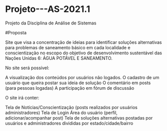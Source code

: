 # Projeto---AS-2021.1
Projeto da Disciplina de Análise de Sistemas 

#Proposta

Site que visa a concentração de ideias para identificar soluções alternativas para problemas de saneamento básico em cada localidade e conscientização no escopo do objetivo de desenvolvimento sustentável das Nações Unidas 6: ÁGUA POTÁVEL E SANEAMENTO.

No site será possível:

A visualização dos conteúdos por usuários não logados.
O cadastro de um usuário que queira postar sua ideia de solução
O comentário em posts (para pessoas logadas)
A participação em fórum de discussão

O site irá conter:

Tela de Notícias/Conscientização (posts realizados por usuários administradores)
Tela de Login
Área do usuário (perfil, adicionar/acompanhar post)
Tela de soluções alternativas postadas por usuários e administradores divididas por estado/cidade/bairro

